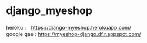 # django_myeshop

heroku :　https://django-myeshop.herokuapp.com/ <br>
google gae : https://myeshop-django.df.r.appspot.com/

